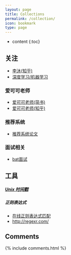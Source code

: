 ```yaml
---
layout: page
title: Collections
permalink: /collection/
icon: bookmark
type: page
---
```


* content
{:toc}

## 关注
* <a href="https://www.zhihu.com/people/mli65/posts" target="_blank"> 李沐(知乎)</a>
* <a href="https://zhuanlan.zhihu.com/JeemyJohn" target="_blank"> 深度学习/机器学习</a>

### 爱可可老师
* <a href="https://www.jianshu.com/u/zqtge6" target="_blank">爱可可老师(简书)</a>
* <a href="https://www.zhihu.com/collection/115674253" target="_blank">爱可可老师(知乎)</a>

### 推荐系统  
* <a href="https://github.com/hongleizhang/RSPapers" target="_blank">推荐系统论文</a>  

### 面试相关
* <a href="https://zhuanlan.zhihu.com/c_140166199" target="_blank">bat面试</a>

## 工具
#####  <a href="http://tool.chinaz.com/Tools/unixtime.aspx" target="_blank"> Unix 时间戳</a>

##### 正则表达式
* <a href="https://regex101.com/" target="_blank">在线正则表达式匹配</a>
* <a href="http://regexr.com/" target="_blank">http://regexr.com/</a>


## Comments

{% include comments.html %}
